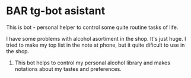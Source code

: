 # BAR tg-bot asistant 

This is bot  - personal helper to control some quite routine tasks of life.

I have some problems with alcohol asortiment in the shop. It's just huge. I tried to make
my top list in the note at phone, but it quite dificult to use in the shop.

1. This bot helps to control my personal alcohol library and makes notations about my tastes and preferences.
